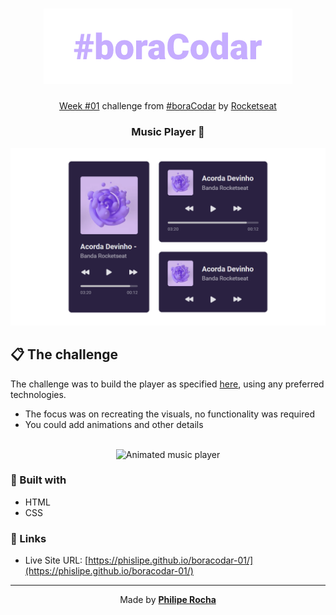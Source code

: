 <h1 align="center">
  <img src="./assets/boracodar.png" alt="#boraCodar">
</h1>

<p align="center">
  <a href="https://www.figma.com/community/file/1195050524500542670">Week #01</a> challenge from <a href="https://boracodar.dev/">#boraCodar</a> by <a href="https://www.rocketseat.com.br/">Rocketseat</a>
</p>

<h3 align="center">
  Music Player 🎵
</h3>

<div align="center">
  <img src="./assets/screenshot.png" alt="Music players">
</div>

<h2>📋 The challenge</h2>

The challenge was to build the player as specified <a href="https://www.figma.com/community/file/1195050524500542670">here</a>, using any preferred technologies.

- The focus was on recreating the visuals, no functionality was required
- You could add animations and other details

<br>

<div align="center">
  <img src="./assets/preview.gif" alt="Animated music player">
</div>

<h3>🧪 Built with</h3>

- HTML
- CSS

<h3>🔗 Links</h3>

- Live Site URL: [https://phislipe.github.io/boracodar-01/](https://phislipe.github.io/boracodar-01/)

---

<p align="center">
  Made by <a href="https://phislipe.dev"><b>Philipe Rocha</b></a>
</p>
